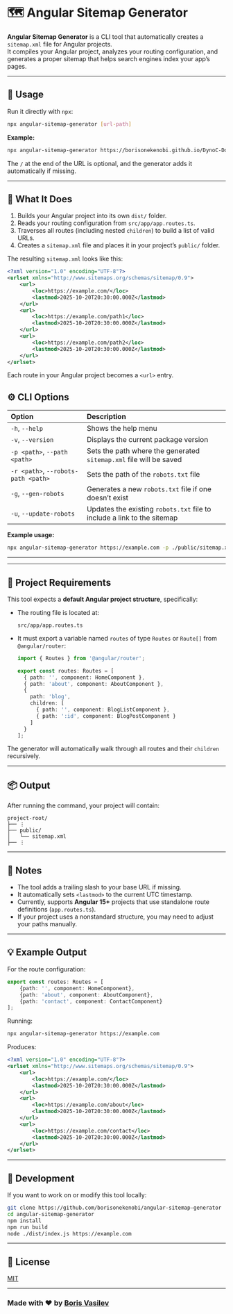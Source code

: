 # 🗺️ Angular Sitemap Generator

**Angular Sitemap Generator** is a CLI tool that automatically creates a `sitemap.xml` file for Angular projects.  
It compiles your Angular project, analyzes your routing configuration, and generates a proper sitemap that helps search
engines index your app’s pages.

---

## 🚀 Usage

Run it directly with `npx`:

```sh
npx angular-sitemap-generator [url-path]
```

**Example:**

```sh
npx angular-sitemap-generator https://borisonekenobi.github.io/DynoC-Docs/
```

The `/` at the end of the URL is optional, and the generator adds it automatically if missing.

---

## 🧩 What It Does

1. Builds your Angular project into its own `dist/` folder.
2. Reads your routing configuration from `src/app/app.routes.ts`.
3. Traverses all routes (including nested `children`) to build a list of valid URLs.
4. Creates a `sitemap.xml` file and places it in your project’s `public/` folder.

The resulting `sitemap.xml` looks like this:

```xml
<?xml version="1.0" encoding="UTF-8"?>
<urlset xmlns="http://www.sitemaps.org/schemas/sitemap/0.9">
    <url>
        <loc>https://example.com/</loc>
        <lastmod>2025-10-20T20:30:00.000Z</lastmod>
    </url>
    <url>
        <loc>https://example.com/path1</loc>
        <lastmod>2025-10-20T20:30:00.000Z</lastmod>
    </url>
    <url>
        <loc>https://example.com/path2</loc>
        <lastmod>2025-10-20T20:30:00.000Z</lastmod>
    </url>
</urlset>
```

Each route in your Angular project becomes a `<url>` entry.

## ⚙️ CLI Options

| Option | Description |
|:-------|:-------------|
| `-h`, `--help` | Shows the help menu |
| `-v`, `--version` | Displays the current package version |
| `-p <path>`, `--path <path>` | Sets the path where the generated `sitemap.xml` file will be saved |
| `-r <path>`, `--robots-path <path>` | Sets the path of the `robots.txt` file |
| `-g`, `--gen-robots` | Generates a new `robots.txt` file if one doesn’t exist |
| `-u`, `--update-robots` | Updates the existing `robots.txt` file to include a link to the sitemap |

**Example usage:**

```sh
npx angular-sitemap-generator https://example.com -p ./public/sitemap.xml -r ./public/robots.txt -g
```

---

---

## 📁 Project Requirements

This tool expects a **default Angular project structure**, specifically:

- The routing file is located at:
  ```
  src/app/app.routes.ts
  ```
- It must export a variable named `routes` of type `Routes` or `Route[]` from `@angular/router`:
  ```ts
  import { Routes } from '@angular/router';

  export const routes: Routes = [
    { path: '', component: HomeComponent },
    { path: 'about', component: AboutComponent },
    {
      path: 'blog',
      children: [
        { path: '', component: BlogListComponent },
        { path: ':id', component: BlogPostComponent }
      ]
    }
  ];
  ```

The generator will automatically walk through all routes and their `children` recursively.

---

## 📦 Output

After running the command, your project will contain:

```
project-root/
├── ⋮
├── public/
│   └── sitemap.xml
├── ⋮
```

---

## 🧠 Notes

- The tool adds a trailing slash to your base URL if missing.
- It automatically sets `<lastmod>` to the current UTC timestamp.
- Currently, supports **Angular 15+** projects that use standalone route definitions (`app.routes.ts`).
- If your project uses a nonstandard structure, you may need to adjust your paths manually.

---

## 💡 Example Output

For the route configuration:

```ts
export const routes: Routes = [
    {path: '', component: HomeComponent},
    {path: 'about', component: AboutComponent},
    {path: 'contact', component: ContactComponent}
];
```

Running:

```sh
npx angular-sitemap-generator https://example.com
```

Produces:

```xml
<?xml version="1.0" encoding="UTF-8"?>
<urlset xmlns="http://www.sitemaps.org/schemas/sitemap/0.9">
    <url>
        <loc>https://example.com/</loc>
        <lastmod>2025-10-20T20:30:00.000Z</lastmod>
    </url>
    <url>
        <loc>https://example.com/about</loc>
        <lastmod>2025-10-20T20:30:00.000Z</lastmod>
    </url>
    <url>
        <loc>https://example.com/contact</loc>
        <lastmod>2025-10-20T20:30:00.000Z</lastmod>
    </url>
</urlset>
```

---

## 🧰 Development

If you want to work on or modify this tool locally:

```sh
git clone https://github.com/borisonekenobi/angular-sitemap-generator
cd angular-sitemap-generator
npm install
npm run build
node ./dist/index.js https://example.com
```

---

## 📄 License

[MIT](LICENSE)

---

### Made with ❤️ by [Boris Vasilev](https://github.com/borisonekenobi)

